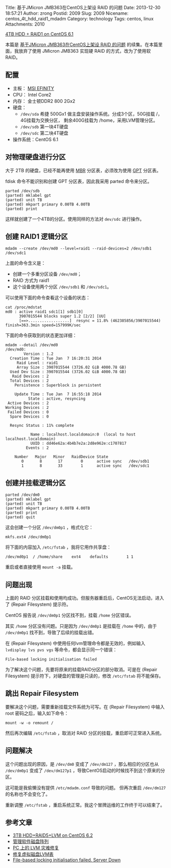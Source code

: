 Title: 基于JMicron JMB363在CentOS上架设 RAID 的问题
Date: 2013-12-30 18:57:21
Author: zrong
Postid: 2009
Slug: 2009
Nicename: centos_4t_hdd_raid1_mdadm
Category: technology
Tags: centos, linux
Attachments: 2010

[4TB HDD + RAID1 on CentOS 6.1](http://zengrong.net/post/2014.htm)

本篇是 [基于JMicron JMB363在CentOS上架设 RAID 的问题][1] 的续集。在本篇里面，我放弃了使用 JMicron JMB363 实现硬 RAID 的方式，改为了使用软 RAID。
<!--more-->

## 配置

* 主板： [MSI EFINITY][1]
* CPU： Intel Core2
* 内存： 金士顿DDR2 800 2Gx2
* 硬盘： 
	* `/dev/sda` 希捷 500Gx1 做主盘安装操作系统。分成3个区，50G挂载 /， 4G挂载为交换分区， 剩余400G挂载为 /home，采用LVM管理分区。
	* `/dev/sdb` 第一块4T硬盘
	* `/dev/sdc` 第二块4T硬盘
* 操作系统：CentOS 6.1

## 对物理硬盘进行分区

大于 2TB 的硬盘，已经不能再使用 [MBR][2] 分区表，必须改为使用 [GPT][3] 分区表。

fdisk 命令不能识别和创建 GPT 分区表，因此我采用 parted 命令来分区。

	parted /dev/sdb
	(parted) mklabel gpt
	(parted) unit TB
	(parted) mkpart primary 0.00TB 4.00TB
	(parted) print

这样就创建了一个4TB的分区。使用同样的方法对 `dev/sdc` 进行操作。

## 创建 RAID1 逻辑分区

	mdadm --create /dev/md0 --level=raid1 --raid-devices=2 /dev/sdb1 /dev/sdc1

上面的命令含义是：

* 创建一个多重分区设备 `/dev/md0`；
* RAID 方式为 raid1
* 这个设备使用两个分区 `/dev/sdb1` 和  `/dev/sdc1`。

可以使用下面的命令查看这个设备的状态：

	cat /proc/mdstat
	md0 : active raid1 sdc1[1] sdb1[0]
		  3907015544 blocks super 1.2 [2/2] [UU]
		  [==>..................]  resync = 11.8% (462385856/3907015544) finish=363.3min speed=157999K/sec

下面的命令获取到的状态更加详细：

	mdadm --detail /dev/md0
	/dev/md0:
			Version : 1.2
	  Creation Time : Tue Jan  7 16:20:31 2014
		 Raid Level : raid1
		 Array Size : 3907015544 (3726.02 GiB 4000.78 GB)
	  Used Dev Size : 3907015544 (3726.02 GiB 4000.78 GB)
	   Raid Devices : 2
	  Total Devices : 2
		Persistence : Superblock is persistent

		Update Time : Tue Jan  7 16:55:18 2014
			  State : active, resyncing
	 Active Devices : 2
	Working Devices : 2
	 Failed Devices : 0
	  Spare Devices : 0

	  Resync Status : 11% complete

			   Name : localhost.localdomain:0  (local to host localhost.localdomain)
			   UUID : dd46e62a:4b4b7e2a:2d8e962e:c1707817
			 Events : 2

		Number   Major   Minor   RaidDevice State
		   0       8       17        0      active sync   /dev/sdb1
		   1       8       33        1      active sync   /dev/sdc1

## 创建并挂载逻辑分区

	parted /dev/dm0
	(parted) mklabel gpt
	(parted) unit TB
	(parted) mkpart primary 0.00TB 4.00TB
	(parted) print
	(parted) quit

这会创建一个分区 `/dev/dm0p1` ，格式化它：

	mkfs.ext4 /dev/dm0p1

将下面的内容加入 `/etc/fstab` ，我将它用作共享盘：

	/dev/md0p1	/ /home/share    ext4    defaults        1 1

重启或者直接使用 `mount -a` 挂载。

## 问题出现

上面的 RAID 分区挂载和使用均成功。但服务器重启后，CentOS无法启动，进入了 (Repair Filesystem) 提示符。

CentOS 报告说 `/dev/dm0p1` 分区找不到，挂载 `/home` 分区错误。

其实 `/home` 分区没有问题。只是因为 `/dev/dm0p1` 是挂载在 `/home` 中的，由于 `/dev/dm0p1` 找不到，导致了后续的挂载出错。

在 (Repair Filesystem) 中使用任何lvm管理命令都是无效的，例如输入 `lvdisplay lvs pvs vgs` 等命令，都会显示同一个错误：

	File-based locking initialisation failed

为了解决这个问题，先要将原来的挂载RAID分区的部分取消。可是在 (Repair Filesystem) 提示符下，对硬盘的管理是只读的，修改 `/etc/fstab` 将不能保存。

## 跳出 Repair Filesystem

要解决这个问题，需要重新挂载文件系统为可写。在 (Repair Filesystem) 中输入 root 密码之后，输入如下命令：

	mount -w -o remount /

然后再次编辑 `/etc/fstab` ，取消对 RAID 分区的挂载，重启即可正常进入系统。

## 问题解决

这个问题出现的原因，是 `/dev/dm0` 变成了 `/dev/dm127` ，那么相应的分区也从 `/dev/dm0p1` 变成了 `/dev/dm127p1` ，导致CentOS启动的时候找不到这个原来的分区。

这可能是我偷懒没有提供 `/etc/mdadm.conf` 导致的问题。 但再次重启 `/dev/dm127` 的名称也不会变化了。

重新调整 `/etc/fstab` ，重启系统正常。我这个冒牌运维的工作终于可以结束了。

## 参考文章

* [3TB HDD+RAID5+LVM on CentOS 6.2][4]
* [管理软件磁盘阵列][5]
* [PC 上的 LVM 灾难修复][6]
* [修复虚拟磁盘LVM表][7]
* [File-based locking initialisation failed. Server Down][8]

[1]: http://zengrong.net/post/2009.htm
[2]: http://en.wikipedia.org/wiki/GUID_Partition_Table
[3]: http://en.wikipedia.org/wiki/Master_boot_record
[4]: http://richard.blog.kraya.co.uk/2012/04/27/3tb-hdd-raid5-centos-6-2/
[5]: http://book.51cto.com/art/200902/110760.htm
[6]: http://www.ibm.com/developerworks/cn/linux/l-cn-pclvm-rstr/
[7]: http://nxlhero.blog.51cto.com/962631/780849
[8]: https://www.centos.org/forums/viewtopic.php?t=18333
